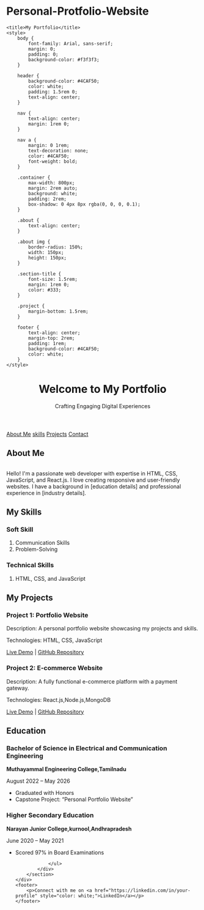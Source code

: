 # Personal-Protfolio-Website
<!DOCTYPE html>
<html lang="en">

<head>

    <title>My Portfolio</title>
    <style>
        body {
            font-family: Arial, sans-serif;
            margin: 0;
            padding: 0;
            background-color: #f3f3f3;
        }

        header {
            background-color: #4CAF50;
            color: white;
            padding: 1.5rem 0;
            text-align: center;
        }

        nav {
            text-align: center;
            margin: 1rem 0;
        }

        nav a {
            margin: 0 1rem;
            text-decoration: none;
            color: #4CAF50;
            font-weight: bold;
        }

        .container {
            max-width: 800px;
            margin: 2rem auto;
            background: white;
            padding: 2rem;
            box-shadow: 0 4px 8px rgba(0, 0, 0, 0.1);
        }

        .about {
            text-align: center;
        }

        .about img {
            border-radius: 150%;
            width: 150px;
            height: 150px;
        }

        .section-title {
            font-size: 1.5rem;
            margin: 1rem 0;
            color: #333;
        }

        .project {
            margin-bottom: 1.5rem;
        }

        footer {
            text-align: center;
            margin-top: 2rem;
            padding: 1rem;
            background-color: #4CAF50;
            color: white;
        }
    </style>
</head>

<body>
    <header>
        <h1>Welcome to My Portfolio</h1>
        <p>Crafting Engaging Digital Experiences</p>
    </header>
    <nav>
        <a href="#about">About Me</a>
        <a href="#skills">skills</a>
        <a href="#projects">Projects</a>
        <a href="#contact">Contact</a>
    </nav>
    <div class="container">
        <section id="about" class="about">
            <h2 class="section-title">About Me</h2>
            <img src="1723378397654.jpg" alt="">
            <p>Hello! I'm a passionate web developer with expertise in HTML, CSS, JavaScript, and React.js. I love
                creating responsive and user-friendly websites. I have a background in [education details] and
                professional experience in [industry details].</p>
        </section>
        <section id="skills">
            <h2 class="section-title">My Skills</h2>
            <div class="skils">
                <h3> Soft Skill</h3>
                <ol>
                    <li>Communication Skills</li>
                    <li>Problem-Solving</li>
                </ol>
                </h3>
                <h3>Technical Skills</h3>
                <ol>
                    <li>HTML, CSS, and JavaScript</li>
                </ol>
            </div>
        </section>
        <section id="projects">
            <h2 class="section-title">My Projects</h2>
            <div class="project">
                <h3>Project 1: Portfolio Website</h3>
                <p>Description: A personal portfolio website showcasing my projects and skills.</p>
                <p>Technologies: HTML, CSS, JavaScript</p>
                <a href="#">Live Demo</a> | <a href="#">GitHub Repository</a>
            </div>
            <div class="project">
                <h3>Project 2: E-commerce Website</h3>
                <p>Description: A fully functional e-commerce platform with a payment gateway.</p>
                <p>Technologies: React.js,Node.js,MongoDB</p>
                <a href="#">Live Demo</a> | <a href="#">GitHub Repository</a>
            </div>
        </section>
        <section id="education">
            <h2>Education</h2>
            <div class="education-item">
                <h3>Bachelor of Science in Electrical and Communication Engineering </h3>
                <p><strong>Muthayammal Engineering College,Tamilnadu</strong></p>
                <p>August 2022 – May 2026</p>
                <ul>
                    <li>Graduated with Honors</li>
                    <li>Capstone Project: “Personal Portfolio Website”</li>
                </ul>
            </div>
            <div class="education-item">
                <h3>Higher Secondary Education</h3>
                <p><strong>Narayan Junior College,kurnool,Andhrapradesh </strong></p>
                <p>June 2020 – May 2021</p>
                <ul>
                    <li>Scored 97% in Board Examinations</li>

                </ul>
            </div>
        </section>
    </div>
    <footer>
        <p>Connect with me on <a href="https://linkedin.com/in/your-profile" style="color: white;">LinkedIn</a></p>
    </footer>
</body>

</html>
